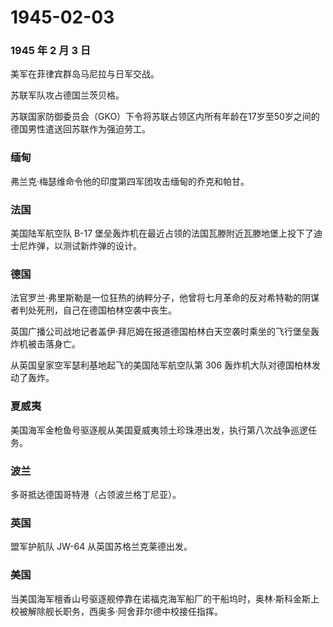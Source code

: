 # 1945-02-03

### 1945 年 2 月 3 日

美军在菲律宾群岛马尼拉与日军交战。

苏联军队攻占德国兰茨贝格。

苏联国家防御委员会（GKO）下令将苏联占领区内所有年龄在17岁至50岁之间的德国男性遣送回苏联作为强迫劳工。

### 缅甸

弗兰克·梅瑟维命令他的印度第四军团攻击缅甸的乔克和帕甘。

### 法国

美国陆军航空队 B-17
堡垒轰炸机在最近占领的法国瓦滕附近瓦滕地堡上投下了迪士尼炸弹，以测试新炸弹的设计。

### 德国

法官罗兰·弗里斯勒是一位狂热的纳粹分子，他曾将七月革命的反对希特勒的阴谋者判处死刑，自己在德国柏林空袭中丧生。

英国广播公司战地记者盖伊·拜厄姆在报道德国柏林白天空袭时乘坐的飞行堡垒轰炸机被击落身亡。

从英国皇家空军瑟利基地起飞的美国陆军航空队第 306
轰炸机大队对德国柏林发动了轰炸。

### 夏威夷

美国海军金枪鱼号驱逐舰从美国夏威夷领土珍珠港出发，执行第八次战争巡逻任务。

### 波兰

多哥抵达德国哥特港（占领波兰格丁尼亚）。

### 英国

盟军护航队 JW-64 从英国苏格兰克莱德出发。

### 美国

当美国海军檀香山号驱逐舰停靠在诺福克海军船厂的干船坞时，奥林·斯科金斯上校被解除舰长职务，西奥多·阿舍菲尔德中校接任指挥。